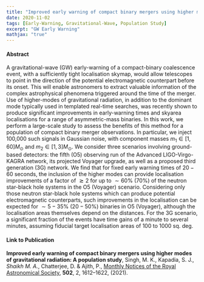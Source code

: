 ```yaml
---
title: "Improved early warning of compact binary mergers using higher modes of gravitational radiation: A population study"
date: 2020-11-02
tags: [Early-Warning, Gravitational-Wave, Population Study]
excerpt: "GW Early Warning"
mathjax: "true"
---
```


#### Abstract
A gravitational-wave (GW) early-warning of a compact-binary coalescence event, with a sufficiently tight localisation skymap, would allow telescopes to point in the direction of the potential electromagnetic counterpart before its onset. This will enable astronomers to extract valuable information of the complex astrophysical phenomena triggered around the time of the merger. Use of higher-modes of gravitational radiation, in addition to the dominant mode typically used in templated real-time searches, was recently shown to produce significant improvements in early-warning times and skyarea localisations for a range of asymmetric-mass binaries. In this work, we perform a large-scale study to assess the benefits of this method for a population of compact binary merger observations. In particular, we inject 100,000 such signals in Gaussian noise, with component masses $m_1 \in \left[1, 60 \right] M_{\odot}$ and $m_2 \in \left [1, 3 \right] M_{\odot}$. We consider three scenarios involving ground-based detectors: the fifth (O5) observing run of the Advanced LIGO-Virgo-KAGRA network, its projected Voyager upgrade, as well as a proposed third generation (3G) network. We find that for fixed early warning times of $20-60$ seconds, the inclusion of the higher modes can provide localisation improvements of a factor of $\gtrsim 2$ for up to $\sim 60\%$ ($70 \%$) of the neutron star-black hole systems in the O5 (Voyager) scenario. Considering only those neutron star-black hole systems which can produce potential electromagnetic counterparts, such improvements in the localisation can be expected for $\sim 5-35\%$ $(20-50\%)$ binaries in O5 (Voyager), although the localisation areas themselves depend on the distances. For the 3G scenario, a significant fraction of the events have time gains of a minute to several minutes, assuming fiducial target localisation areas of 100 to 1000 sq. deg.

#### Link to Publication
<b> Improved early warning of compact binary mergers using higher modes of gravitational radiation: A population study</b>, Singh, M. K., Kapadia, S. J., _Shaikh M. A._, Chatterjee, D. & Ajith, P., [Monthly Notices of the Royal Astronomical Society](https://doi.org/10.1093/mnras/stab125), <b>502</b>, 2, 1612–1622, (2021).

